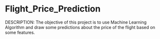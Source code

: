 # Flight_Price_Prediction
DESCRIPTION: The objective of this project is to use Machine Learning Algorithm and draw some predictions about the price of the flight based on some features.
